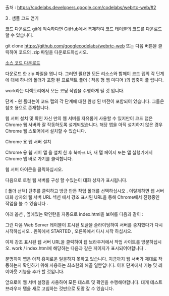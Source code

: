 출처 : https://codelabs.developers.google.com/codelabs/webrtc-web/#2

3 . 샘플 코드 얻기

코드 다운로드
git에 익숙하다면 GitHub에서 복제하여 코드 테이블의 코드를 다운로드 할 수 있습니다.

git clone https://github.com/googlecodelabs/webrtc-web
또는 다음 버튼을 클릭하여 코드의 .zip 파일을 다운로드하십시오.

<div>
<a href="https://github.com/googlecodelabs/webrtc-web/archive/master.zip">소스 코드 다운로드</a>
</div>

다운로드 한 zip 파일을 엽니 다. 그러면 필요한 모든 리소스와 함께이 코드 랩의 각 단계에 대해 하나의 폴더가 포함 된 프로젝트 폴더 ( 적응 형 웹 미디어 )의 압축이 풀 립니다.

work라는 디렉토리에서 모든 코딩 작업을 수행하게 될 것 입니다.

단계 - 윈 폴더는이 코드 랩의 각 단계에 대한 완성 된 버전이 포함되어 있습니다. 그들은 참조 용으로 존재합니다.

웹 서버 설치 및 확인
자신 만의 웹 서버를 자유롭게 사용할 수 있지만이 코드 랩은 Chrome 웹 서버와 잘 작동하도록 설계되었습니다. 해당 앱을 아직 설치하지 않은 경우 Chrome 웹 스토어에서 설치할 수 있습니다.

Chrome 용 웹 서버 설치



Chrome 용 웹 서버 앱 을 설치 한 후 북마크 바, 새 탭 페이지 또는 앱 실행기에서 Chrome 앱 바로 가기를 클릭합니다.



웹 서버 아이콘을 클릭하십시오.



다음으로 로컬 웹 서버를 구성 할 수있는이 대화 상자가 표시됩니다.



[ 폴더 선택] 단추를 클릭하고 방금 만든 작업 폴더를 선택하십시오 . 이렇게하면 웹 서버 대화 상자의 웹 서버 URL 섹션 에서 강조 표시된 URL을 통해 Chrome에서 진행중인 작업을 볼 수 있습니다 .

아래 옵션 , 옆에있는 확인란을 자동으로 index.html을 보여를 다음과 같이 :



그런 다음 Web Server 레이블이 표시된 토글을 슬라이딩하여 서버를 중지했다가 다시 시작하십시오 . 왼쪽에서 STARTED , 오른쪽에서 다시 시작 하십시오.



이제 강조 표시된 웹 서버 URL을 클릭하여 웹 브라우저에서 작업 사이트를 방문하십시오. work / index.html에 해당하는 다음과 같은 페이지가 표시되어야합니다 .



분명히이 앱은 아직 흥미로운 일을하지 못하고 있습니다. 지금까지 웹 서버가 제대로 작동하는지 확인하기 위해 사용하는 최소한의 해골 일뿐입니다. 이후 단계에서 기능 및 레이아웃 기능을 추가 할 것입니다.

앞으로이 웹 서버 설정을 사용하여 모든 테스트 및 확인을 수행해야합니다. 대개 테스트 브라우저 탭을 새로 고침하는 것만으로 도망 갈 수 있습니다.
